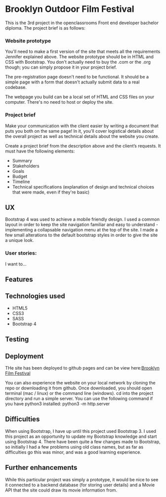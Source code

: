 # Brooklyn Outdoor Film Festival
This is the 3rd project in the openclassrooms Front end developer bachelor diploma. The project brief is as follows:

### Website prototype
You'll need to make a first version of the site that meets all the requirements Jennifer explained above. The website prototype should be in HTML and CSS with Bootstrap. You don't actually need to buy the .com or the .org though; you can simply propose it in your project brief.

The pre-registration page doesn't need to be functional. It should be a simple page with a form that doesn't actually submit data to a real codebase.

The webpage you build can be a local set of HTML and CSS files on your computer. There's no need to host or deploy the site.

### Project brief
Make your communication with the client easier by writing a document that puts you both on the same page! In it, you'll cover logistical details about the overall project as well as technical details about the website you create.

Create a project brief from the description above and the client’s requests. It must have the following elements:

* Summary
* Stakeholders
* Goals
* Budget
* Timeline
* Technical specifications (explanation of design and technical choices that were made, even if they're basic)

## UX
Bootstrap 4 was used to achieve a mobile friendly design. I used a common layout in order to keep the site navigation familiar and easy to understand - implementing a collapsable navigation menu at the top of the site. I made a few small alterations to the default bootstrap styles in order to give the site a unique look.

### User stories: 
I want to... 


## Features


## Technologies used
* HTML5
* CSS3
* SASS
* Bootstrap 4

## Testing


## Deployment
THe site has been deployed to github pages and can be view here:[Brooklyn Film Festival](https://the-masta-blasta.github.io/outdoor_film_festival/)

You can also experience the website on your local network by cloning the repo or downloading it from github. Once downloaded, you should open terminal (mac / linux) or the command line (windows). cd into the project directory and run a simple server. You can use the following command if you have python3 installed: python3 -m http.server

## Difficulties
When using Bootstrap, I have up until this project used Bootstrap 3. I used this project as an opportunity to update my Bootstrap knowledge and start using Bootstrap 4. There have been quite a few changes made to Bootstrap, so initially I had a few problems using old class names, but as far as difficulties go this was minor, and was a good learning experience.

## Further enhancements
While this particular project was simply a prototype, it would be nice to see it connected to a backend database (for storing user details) and a Movie API that the site could draw its movie information from.
